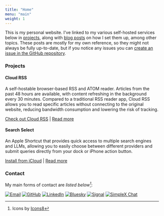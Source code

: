 ```yaml
---
title: "Home"
menu: "main"
weight: 1
---
```


This is my personal website. I've linked to my various self-hosted
services below in [projects](#projects), along with [blog posts](https://ldmitch.dev/posts) on how I set them up, among other topics. These
posts are mostly for my own reference, so they might not always be fully
up-to-date, but if you notice any issues you can
[create an issue in the GitHub repository](https://github.com/ldmitch/ldmitch.dev/issues/new).

### Projects

#### Cloud RSS
A self-hostable browser-based RSS and ATOM reader. Articles from the past 48 hours are available, with content refreshing in the background every 30 minutes. Compared to a traditional RSS reader app, Cloud RSS allows you to read specific articles without connecting to the original website, reducing bandwidth consumption and lowering the risk of tracking.

[Check out Cloud RSS](https://news.ldmitch.dev/) | [Read more](/posts/cloud-rss)

#### Search Select
An Apple Shortcut that provides quick access to multiple search engines and
LLMs, allowing you to easily choose between different providers and submit
queries directly from your dock or iPhone action button.

[Install from iCloud](https://www.icloud.com/shortcuts/68fac5b11c2f486a8a4f29a7fe0041b9) | [Read more](/posts/search-select)

### Contact

My main forms of contact are <cite>listed below[^1]</cite>:

[^1]: Icons by [Icons8](https://icons8.com/)

[![Email](/images/email-light-50.webp)](mailto:liam.mitchell@uwaterloo.ca)
[![GitHub](/images/github-light-50.webp)](https://github.com/ldmitch)
[![LinkedIn](/images/linkedin-light-50.webp)](https://www.linkedin.com/in/liamdmitchell/)
[![Bluesky](/images/bluesky-light-50.webp)](https://bsky.app/profile/ldmitch.dev)
[![Signal](/images/signal-light-50.webp)](https://signal.me/#eu/D9ahAdeW8Zbb9Nlp_Priz3iuK5Cce0le33frY5Xlt31O0QdNprdF5ZmoxcCf88Ga)
[![SimpleX Chat](/images/simplex-light-50.webp)](https://simplex.chat/contact#/?v=2-7&smp=smp%3A%2F%2FenEkec4hlR3UtKx2NMpOUK_K4ZuDxjWBO1d9Y4YXVaA%3D%40smp14.simplex.im%2FlWShApCq14Bq05_Y-xFTmSWIaxUDo5ny%23%2F%3Fv%3D1-3%26dh%3DMCowBQYDK2VuAyEA9cd1DJk2_a5wl6erncBGxVMvP74RnTVg_NqPfIJ2jiE%253D%26srv%3Daspkyu2sopsnizbyfabtsicikr2s4r3ti35jogbcekhm3fsoeyjvgrid.onion)
